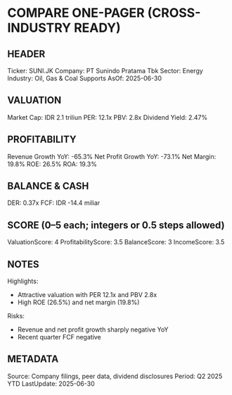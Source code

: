 # COMPARE ONE-PAGER (CROSS-INDUSTRY READY)

## HEADER
Ticker: SUNI.JK
Company: PT Sunindo Pratama Tbk
Sector: Energy
Industry: Oil, Gas & Coal Supports
AsOf: 2025-06-30

## VALUATION
Market Cap: IDR 2.1 triliun
PER: 12.1x
PBV: 2.8x
Dividend Yield: 2.47%

## PROFITABILITY
Revenue Growth YoY: -65.3%
Net Profit Growth YoY: -73.1%
Net Margin: 19.8%
ROE: 26.5%
ROA: 19.3%

## BALANCE & CASH
DER: 0.37x
FCF: IDR -14.4 miliar

## SCORE (0–5 each; integers or 0.5 steps allowed)
ValuationScore: 4
ProfitabilityScore: 3.5
BalanceScore: 3
IncomeScore: 3.5

## NOTES
Highlights:
- Attractive valuation with PER 12.1x and PBV 2.8x
- High ROE (26.5%) and net margin (19.8%)

Risks:
- Revenue and net profit growth sharply negative YoY
- Recent quarter FCF negative

## METADATA
Source: Company filings, peer data, dividend disclosures
Period: Q2 2025 YTD
LastUpdate: 2025-06-30